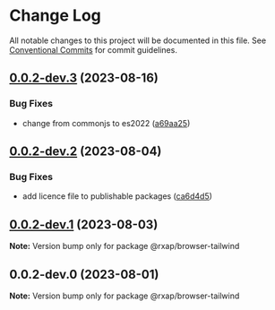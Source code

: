 # Change Log

All notable changes to this project will be documented in this file.
See [Conventional Commits](https://conventionalcommits.org) for commit guidelines.

## [0.0.2-dev.3](https://gitlab.com/rxap/packages/compare/@rxap/browser-tailwind@0.0.2-dev.2...@rxap/browser-tailwind@0.0.2-dev.3) (2023-08-16)

### Bug Fixes

- change from commonjs to es2022 ([a69aa25](https://gitlab.com/rxap/packages/commit/a69aa25b9824b94613392b3ea42fba18e5eb1168))

## [0.0.2-dev.2](https://gitlab.com/rxap/packages/compare/@rxap/browser-tailwind@0.0.2-dev.1...@rxap/browser-tailwind@0.0.2-dev.2) (2023-08-04)

### Bug Fixes

- add licence file to publishable packages ([ca6d4d5](https://gitlab.com/rxap/packages/commit/ca6d4d509a743b89bad5ed7ae935d3007231705a))

## [0.0.2-dev.1](https://gitlab.com/rxap/packages/compare/@rxap/browser-tailwind@0.0.2-dev.0...@rxap/browser-tailwind@0.0.2-dev.1) (2023-08-03)

**Note:** Version bump only for package @rxap/browser-tailwind

## 0.0.2-dev.0 (2023-08-01)

**Note:** Version bump only for package @rxap/browser-tailwind
